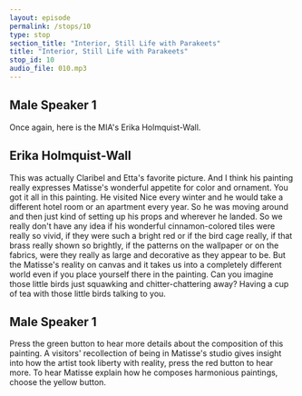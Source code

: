 ```yaml
---
layout: episode
permalink: /stops/10
type: stop
section_title: "Interior, Still Life with Parakeets"
title: "Interior, Still Life with Parakeets"
stop_id: 10
audio_file: 010.mp3
---
```


## Male Speaker 1

Once again, here is the MIA's Erika Holmquist-Wall.

## Erika Holmquist-Wall

This was actually Claribel and Etta's favorite picture.  And I think his painting really expresses Matisse's wonderful appetite for color and ornament.  You got it all in this painting.  He visited Nice every winter and he would take a different hotel room or an apartment every year.  So he was moving around and then just kind of setting up his props and wherever he landed.  So we really don't have any idea if his wonderful cinnamon-colored tiles were really so vivid, if they were such a bright red or if the bird cage really, if that brass really shown so brightly, if the patterns on the wallpaper or on the fabrics, were they really as large and decorative as they appear to be.  But the Matisse's reality on canvas and it takes us into a completely different world even if you place yourself there in the painting.  Can you imagine those little birds just squawking and chitter-chattering away?  Having a cup of tea with those little birds talking to you.

## Male Speaker 1

Press the green button to hear more details about the composition of this painting.  A visitors' recollection of being in Matisse's studio gives insight into how the artist took liberty with reality, press the red button to hear more.  To hear Matisse explain how he composes harmonious paintings, choose the yellow button.
